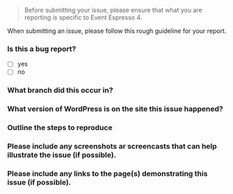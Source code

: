 
> Before submitting your issue, please ensure that what you are reporting is specific to Event Espresso 4.


When submitting an issue, please follow this rough guideline for your report.

### Is this a bug report?

* [ ] yes
* [ ] no

### What branch did this occur in?


### What version of WordPress is on the site this issue happened?


### Outline the steps to reproduce



### Please include any screenshots ar screencasts that can help illustrate the issue (if possible).



### Please include any links to the page(s) demonstrating this issue (if possible).


